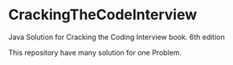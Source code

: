 # CrackingTheCodeInterview

Java Solution for Cracking the Coding Interview book.
6th edition

This repository have many solution for one Problem.
